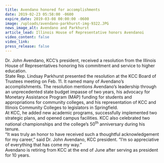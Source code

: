 ```yaml
---
title: Avendano honored for accomplishments
date: 2019-02-23 05:58:00 -0600
expire_date: 2019-03-08 00:00:00 -0600
image: /uploads/avendano-parkhurst-img-9322.JPG
news_image_alt: Avendano and Parkhurst
article_lead: Illinois House of Representative honors Avendanoi
video_content: false
video_link:
press_release: false
---
```


Dr. John Avendano, KCC’s president, received a resolution from the Illinois House of Representatives honoring his commitment and service to higher education.<br>State Rep. Lindsay Parkhurst presented the resolution at the KCC Board of Trustees meeting on Feb. 11. It named many of Avendano’s accomplishments. The resolution mentions Avendano’s leadership through an unprecedented state budget impasse of two years, his advocacy for Monetary Assistance Program (MAP) funding for students and appropriations for community colleges, and his representation of KCC and Illinois Community Colleges to legislators in Springfield.<br>At KCC, he added new academic programs, successfully implemented two strategic plans, and opened campus facilities. KCC also celebrated two national championships and the college’s 50<sup>th</sup> anniversary during his tenure.<br>“It was truly an honor to have received such a thoughtful acknowledgement for my career,” said Dr. John Avendano, KCC president. “I’m so appreciative of everything that has come my way.”<br>Avendano is retiring from KCC at the end of June after serving as president for 10 years.
